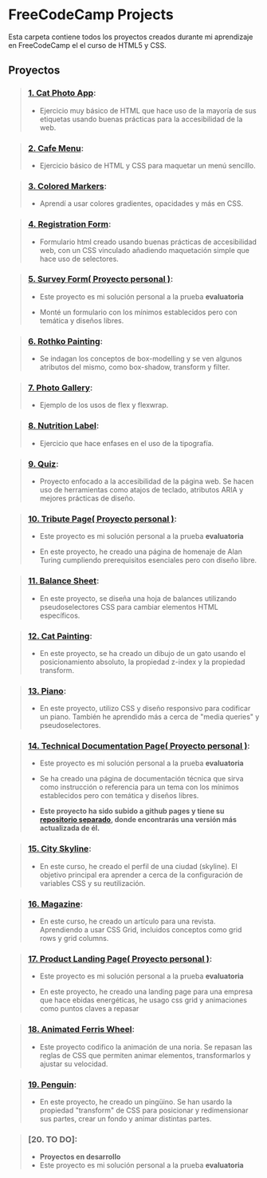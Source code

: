 # FreeCodeCamp Projects

Esta carpeta contiene todos los proyectos creados durante mi aprendizaje en FreeCodeCamp el el curso de HTML5 y CSS.

## Proyectos

>### [1. Cat Photo App](01.cat-photo-app):
>- Ejercicio muy básico de HTML que hace uso de la mayoría de sus etiquetas usando buenas prácticas para la accesibilidad de la web.

>### [2. Cafe Menu](02.cafe-menu):
>- Ejercicio básico de HTML y CSS para maquetar un menú sencillo.

>### [3. Colored Markers](03.colored-markers):
>- Aprendí a usar colores gradientes, opacidades y más en CSS.

>### [4. Registration Form](04.registration-form):
>- Formulario html creado usando buenas prácticas de accesibilidad web, con un CSS vinculado añadiendo maquetación simple que hace uso de selectores. 

>### [5. Survey Form( Proyecto personal )](05.survey-form(certified_project)):
>+ Este proyecto es mi solución personal a la prueba **evaluatoria**
>- Monté un formulario con los mínimos establecidos pero con temática y diseños libres.

>### [6. Rothko Painting](06.Rothko-painting(box-model)):
>- Se indagan los conceptos de box-modelling y se ven algunos atributos del mismo, como box-shadow, transform y filter.

>### [7. Photo Gallery](07.photo-gallery):
>- Ejemplo de los usos de flex y flexwrap.

>### [8. Nutrition Label](08.nutrition-label):
>- Ejercicio que hace enfases en el uso de la tipografía.

>### [9. Quiz](09.quizz):
>- Proyecto enfocado a la accesibilidad de la página web. Se hacen uso de herramientas como atajos de teclado, atributos ARIA y mejores prácticas de diseño.

>### [10. Tribute Page( Proyecto personal )](10.tribute-page(certified_project)):
>+ Este proyecto es mi solución personal a la prueba **evaluatoria**
>- En este proyecto, he creado una página de homenaje de Alan Turing cumpliendo prerequisitos esenciales pero con diseño libre.

>### [11. Balance Sheet](11.balance-sheet):
>- En este proyecto, se diseña una hoja de balances utilizando pseudoselectores CSS para cambiar elementos HTML específicos.

>### [12. Cat Painting](12.cat-painting):
>- En este proyecto, se ha creado un dibujo de un gato usando el posicionamiento absoluto, la propiedad z-index y la propiedad transform.

>### [13. Piano](13.piano):
>- En este proyecto, utilizo CSS y diseño responsivo para codificar un piano. También he aprendido más a cerca de "media queries" y pseudoselectores.

>### [14. Technical Documentation Page( Proyecto personal )](14.technical-documentation-page(certified_project)):
>+ Este proyecto es mi solución personal a la prueba **evaluatoria**
>- Se ha creado una página de documentación técnica que sirva como instrucción o referencia para un tema con los mínimos establecidos pero con temática y diseños libres.
>+ **Este proyecto ha sido subido a github pages y tiene su [repositorio separado](https://github.com/endiva112/docugit), donde encontrarás una versión más actualizada de él.**

>### [15. City Skyline](15.city-skyline):
>- En este curso, he creado el perfil de una ciudad (skyline). El objetivo principal era aprender a cerca de la configuración de variables CSS y su reutilización.

>### [16. Magazine](16.magazine):
>- En este curso, he creado un artículo para una revista. Aprendiendo a usar CSS Grid, incluidos conceptos como grid rows y grid columns.

>### [17. Product Landing Page( Proyecto personal )](17.product-landing-page(certified_project)):
>+ Este proyecto es mi solución personal a la prueba **evaluatoria**
>- En este proyecto, he creado una landing page para una empresa que hace ebidas energéticas, he usago css grid y animaciones como puntos claves a repasar

>### [18. Animated Ferris Wheel](18.animated-ferris-wheel):
>- Este proyecto codifico la animación de una noria. Se repasan las reglas de CSS que permiten animar elementos, transformarlos y ajustar su velocidad.

>### [19. Penguin](19.penguin):
>- En este proyecto, he creado un pingüino. Se han usardo la propiedad "transform" de CSS para posicionar y redimensionar sus partes, crear un fondo y animar distintas partes.

>### [20. TO DO]:
>+ **Proyectos en desarrollo**
>+ Este proyecto es mi solución personal a la prueba **evaluatoria**
